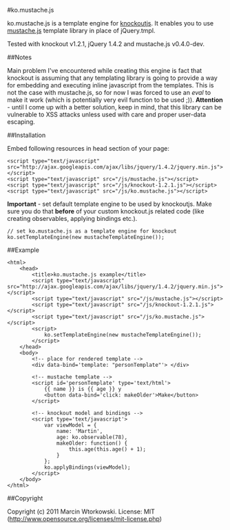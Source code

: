 #ko.mustache.js

ko.mustache.js is a template engine for [knockoutjs](http://knockoutjs.com). It enables you to use [mustache.js](https://github.com/janl/mustache.js/) template library in place of jQuery.tmpl.

Tested with knockout v1.2.1, jQuery 1.4.2 and mustache.js v0.4.0-dev.

##Notes

Main problem I've encountered while creating this engine is fact that knockout is assuming that any templating library is going to provide a way for embedding and
executing inline javascript from the templates. This is not the case with mustache.js, so for now I was forced to use an *eval* to make it work (which is potentially very evil function to be used ;)).
**Attention** - until I come up with a better solution, keep in mind, that this library can be vulnerable to XSS attacks unless used with care and proper user-data escaping.

##Installation

Embed following resources in head section of your page:

    <script type="text/javascript" src="http://ajax.googleapis.com/ajax/libs/jquery/1.4.2/jquery.min.js"></script>
    <script type="text/javascript" src="/js/mustache.js"></script>
    <script type="text/javascript" src="/js/knockout-1.2.1.js"></script>
    <script type="text/javascript" src="/js/ko.mustache.js"></script>

**Important** - set default template engine to be used by knockoutjs. Make sure you do that **before** of your custom knockout.js related code (like creating observables, applying bindings etc.).

    // set ko.mustache.js as a template engine for knockout
    ko.setTemplateEngine(new mustacheTemplateEngine());

##Example

    <html>
        <head>
            <title>ko.mustache.js example</title>
            <script type="text/javascript" src="http://ajax.googleapis.com/ajax/libs/jquery/1.4.2/jquery.min.js"></script>
            <script type="text/javascript" src="/js/mustache.js"></script>
            <script type="text/javascript" src="/js/knockout-1.2.1.js"></script>
            <script type="text/javascript" src="/js/ko.mustache.js"></script>
            <script>
                ko.setTemplateEngine(new mustacheTemplateEngine());
            </script>
        </head>
        <body>
            <!-- place for rendered template -->
            <div data-bind='template: "personTemplate"'> </div>

            <!-- mustache template -->
            <script id='personTemplate' type='text/html'>
                {{ name }} is {{ age }} y
                <button data-bind='click: makeOlder'>Make</button>
            </script>

            <!-- knockout model and bindings -->
            <script type='text/javascript'>
                var viewModel = {
                    name: 'Martin',
                    age: ko.observable(78),
                    makeOlder: function() {
                        this.age(this.age() + 1);
                    }
                };
                ko.applyBindings(viewModel);
            </script>
        </body>
    </html>

##Copyright

Copyright (c) 2011 Marcin Wtorkowski. License: MIT (http://www.opensource.org/licenses/mit-license.php)